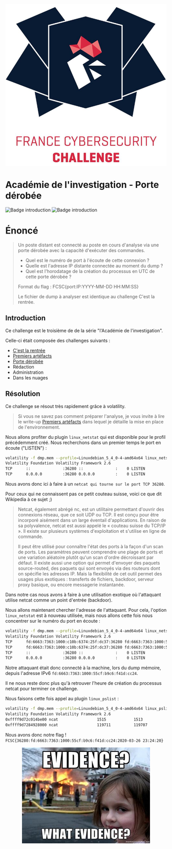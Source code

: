 ![FCSC 2020 LOGO](../../logo.png)

# Académie de l'investigation - Porte dérobée

![Badge introduction](https://img.shields.io/static/v1?label=Catégorie%20principale&message=Forensique&color=E22244&style=for-the-badge)
![Badge introduction](https://img.shields.io/static/v1?label=Catégories%20Complémentaires&message=GNU/Linux,%20Backdoor,%20DFIR&color=091B33&style=for-the-badge)


# Énoncé

> Un poste distant est connecté au poste en cours d'analyse via une porte dérobée avec la capacité d'exécuter des commandes.
> * Quel est le numéro de port à l'écoute de cette connexion ?
> * Quelle est l'adresse IP distante connectée au moment du dump ?
> * Quel est l'horodatage de la création du processus en UTC de cette porte dérobée ?
>
> Format du flag : FCSC{port:IP:YYYY-MM-DD HH:MM:SS}
> 
> Le fichier de dump à analyser est identique au challenge C'est la rentrée.


## Introduction

Ce challenge est le troisième de de la série "l'Académie de l'investigation".

Celle-ci était composée des challenges suivants : 

* [C'est la rentrée](./C_est_la_rentree.md)
* [Premiers artéfacts](./Premiers_artefacts.md) 
* [Porte dérobée](./porte_derobee.md) 
* Rédaction
* Administration
* Dans les nuages



## Résolution

Ce challenge se résout très rapidement grâce à volatility. 

> Si vous ne savez pas comment préparer l'analyse, je vous invite à lire le write-up [Premiers artéfacts](./Premiers_artefacts.md) dans lequel je détaille la mise en place de l'environnement.

Nous allons profiter du plugin `linux_netstat` qui est disponible pour le profil précédemment créé. 
Nous recherchons dans un premier temps le port en écoute ("LISTEN") : 

```bash
volatility -f dmp.mem --profile=Linuxdebian_5_4_0-4-amd64x64 linux_netstat | grep LISTEN          
Volatility Foundation Volatility Framework 2.6
TCP      ::              :36280 ::              :    0 LISTEN                       ncat/119711
TCP      0.0.0.0         :36280 0.0.0.0         :    0 LISTEN                       ncat/119711
```

Nous avons donc ici à faire à un `netcat qui tourne sur le port TCP 36280`. 

Pour ceux qui ne connaissent pas ce petit couteau suisse, voici ce que dit Wikipedia à ce sujet ;) 

> Netcat, également abrégé nc, est un utilitaire permettant d'ouvrir des connexions réseau, que ce soit UDP ou TCP. Il est conçu pour être incorporé aisément dans un large éventail d'applications. En raison de sa polyvalence, netcat est aussi appelé le « couteau suisse du TCP/IP ». Il existe sur plusieurs systèmes d'exploitation et s'utilise en ligne de commande.
>
> Il peut être utilisé pour connaître l'état des ports à la façon d'un scan de ports. Les paramètres peuvent comprendre une plage de ports et une variation aléatoire plutôt qu'un scan d'ordre décroissant par défaut. Il existe aussi une option qui permet d'envoyer des paquets source-routed, des paquets qui sont envoyés via des routeurs dont on spécifie les adresses IP. Mais la flexibilité de cet outil permet des usages plus exotiques : transferts de fichiers, backdoor, serveur proxy basique, ou encore messagerie instantanée.

Dans notre cas nous avons à faire à une utilisation exotique où l'attaquant utilise netcat comme un point d'entrée (backdoor).

Nous allons maintenant chercher l'adresse de l'attaquant. Pour cela, l'option `linux_netstat` est à nouveau utilisée, mais nous allons cette fois nous concentrer sur le numéro du port en écoute :


```bash
volatility -f dmp.mem --profile=Linuxdebian_5_4_0-4-amd64x64 linux_netstat | grep 36280
Volatility Foundation Volatility Framework 2.6
TCP      fd:6663:7363:1000:c10b:6374:25f:dc37:36280 fd:6663:7363:1000:55cf:b9c6:f41d:cc24:58014 ESTABLISHED                  ncat/1515 
TCP      fd:6663:7363:1000:c10b:6374:25f:dc37:36280 fd:6663:7363:1000:55cf:b9c6:f41d:cc24:58014 ESTABLISHED                    sh/119511
TCP      ::              :36280 ::              :    0 LISTEN                       ncat/119711
TCP      0.0.0.0         :36280 0.0.0.0         :    0 LISTEN                       ncat/119711
```

Notre attaquant était donc connecté à la machine, lors du dump mémoire, depuis l'adresse IPv6 `fd:6663:7363:1000:55cf:b9c6:f41d:cc24`.

Il ne nous reste donc plus qu'à retrouver l'heure de création du processus netcat pour terminer ce challenge.

Nous faisons cette fois appel au plugin `linux_pslist` :

```bash
volatility -f dmp.mem --profile=Linuxdebian_5_4_0-4-amd64x64 linux_pslist | grep ncat
Volatility Foundation Volatility Framework 2.6
0xffff9d72c014be00 ncat                 1515            1513            1001            1001   0x000000003e3d0000 2020-03-26 23:24:20 UTC+0000
0xffff9d7284928000 ncat                 119711          119707          1001            1001   0x0000000007a54000 2020-03-26 23:36:52 UTC+0000
```

Nous avons donc notre flag ! `FCSC{36280:fd:6663:7363:1000:55cf:b9c6:f41d:cc24:2020-03-26 23:24:20}`


<p align="center">
  <img src="./medias/evidence_meme.jpg">
</p>